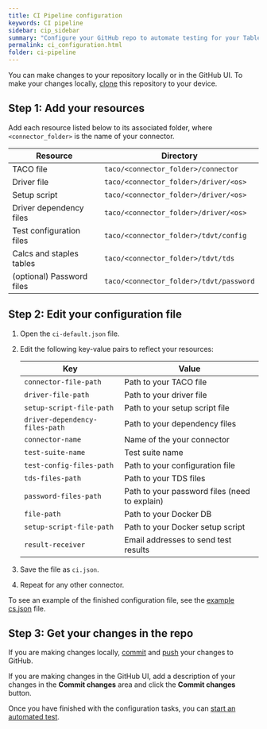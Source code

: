```yaml
---
title: CI Pipeline configuration
keywords: CI pipeline
sidebar: cip_sidebar
summary: "Configure your GitHub repo to automate testing for your Tableau connector."
permalink: ci_configuration.html
folder: ci-pipeline
---
```


You can make changes to your repository locally or in the GitHub UI. To make your changes locally, [clone](https://docs.github.com/en/github/creating-cloning-and-archiving-repositories/cloning-a-repository-from-github/cloning-a-repository) this repository to your device.

## Step 1: Add your resources
Add each resource listed below to its associated folder, where `<connector_folder>` is the name of your connector.

| Resource      | Directory |
| ----------- | ----------- |
| TACO file      | `taco/<connector_folder>/connector`       |
| Driver file   | `taco/<connector_folder>/driver/<os>`        |
| Setup script | `taco/<connector_folder>/driver/<os>` |
| Driver dependency files  | `taco/<connector_folder>/driver/<os>`  |
| Test configuration files  |  `taco/<connector_folder>/tdvt/config` |
| Calcs and staples tables  | `taco/<connector_folder>/tdvt/tds`  |
| (optional) Password files  | `taco/<connector_folder>/tdvt/password`  |

## Step 2: Edit your configuration file

1. Open the `ci-default.json` file.
2. Edit the following key-value pairs to reflect your resources:

   | Key | Value |
   | --- | ------ |
   | `connector-file-path`   | Path to your TACO file |
   |`driver-file-path`  | Path to your driver file |
   | `setup-script-file-path` | Path to your setup script file |
   | `driver-dependency-files-path` | Path to your dependency files |
   | `connector-name` | Name of the your connector |
   | `test-suite-name` | Test suite name |
   | `test-config-files-path` | Path to your configuration file |
   | `tds-files-path` | Path to your TDS files  |
   | `password-files-path` | Path to your password files (need to explain) |
   | `file-path` | Path to your Docker DB |
   | `setup-script-file-path` |Path to your Docker setup script  |
   | `result-receiver` | Email addresses to send test results |

3. Save the file as `ci.json`.
4. Repeat for any other connector.

To see an example of the finished configuration file, see the <a href="#config_file">example cs.json</a> file.

## Step 3: Get your changes in the repo

If you are making changes locally, [commit](https://docs.github.com/en/desktop/contributing-and-collaborating-using-github-desktop/making-changes-in-a-branch/committing-and-reviewing-changes-to-your-project) and [push](https://docs.github.com/en/desktop/contributing-and-collaborating-using-github-desktop/making-changes-in-a-branch/pushing-changes-to-github) your changes to GitHub.

If you are making changes in the GitHub UI, add a description of your changes in the **Commit changes** area and click the **Commit changes** button.

Once you have finished with the configuration tasks, you can [start an automated test](ci_test.html).
